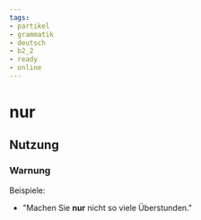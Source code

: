 ```yaml
---
tags:
- partikel
- grammatik
- deutsch
- b2_2
- ready
- online
---
```


# nur

## Nutzung

### Warnung  

Beispiele:  

- "Machen Sie __nur__ nicht so viele Überstunden."
